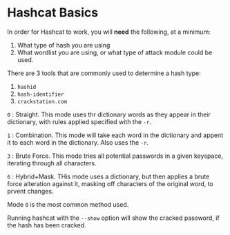 # Hashcat Basics

In order for Hashcat to work, you will __need__ the following, at a minimum:

1. What type of hash you are using
2. What wordlist you are using, or what type of attack module could be used.

There are 3 tools that are commonly used to determine a hash type:

1. ``hashid``
2. ``hash-identifier``
3. ``crackstation.com``

``0`` : Straight. This mode uses thr dictionary words as they appear in their dictionary, with rules applied specified with the ``-r``.

``1`` : Combination. This mode will take each word in the dictionary and appent it to each word in the dictionary. Also uses the ``-r``.

``3`` : Brute Force. This mode tries all potential passwords in a given keyspace, iterating through all characters. 

``6`` : Hybrid+Mask. THis mode uses a dictionary, but then applies a brute force alteration against it, masking off characters of the original word, to prvent changes. 

Mode ``0`` is the most common method used.

Running hashcat with the ``--show`` option will show the cracked password, if the hash has been cracked. 
